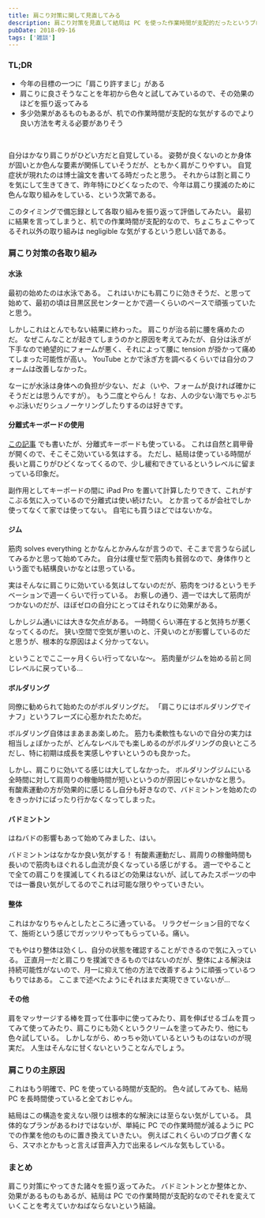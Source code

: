 ```yaml
---
title: 肩こり対策に関して見直してみる
description: 肩こり対策を見直して結局は PC を使った作業時間が支配的だったというブログ記事。
pubDate: 2018-09-16
tags: ['雑談']
---
```


### TL;DR
- 今年の目標の一つに「肩こり許すまじ」がある
- 肩こりに良さそうなことを年初から色々と試してみているので、その効果のほどを振り返ってみる
- 多少効果があるものもあるが、机での作業時間が支配的な気がするのでより良い方法を考える必要がありそう
<br>

自分はかなり肩こりがひどい方だと自覚している。
姿勢が良くないのとか身体が固いとか色んな要素が関係していそうだが、ともかく肩がこりやすい。
自覚症状が現れたのは博士論文を書いてる時だったと思う。
それからは割と肩こりを気にして生きてきて、昨年特にひどくなったので、今年は肩こり撲滅のために色んな取り組みをしている、という次第である。

このタイミングで備忘録として各取り組みを振り返って評価してみたい。
最初に結果を言ってしまうと、机での作業時間が支配的なので、ちょこちょこやってるそれ以外の取り組みは negligible な気がするという悲しい話である。

### 肩こり対策の各取り組み

#### 水泳
最初の始めたのは水泳である。
これはいかにも肩こりに効きそうだ、と思って始めて、最初の頃は目黒区民センターとかで週一くらいのペースで頑張っていたと思う。

しかしこれはとんでもない結果に終わった。
肩こりが治る前に腰を痛めたのだ。
なぜこんなことが起きてしまうのかと原因を考えてみたが、自分は泳ぎが下手なので絶望的にフォームが悪く、それによって腰に tension が掛かって痛めてしまった可能性が高い。
YouTube とかで泳ぎ方を調べるくらいでは自分のフォームは改善しなかった。

なーにが水泳は身体への負担が少ない、だよ（いや、フォームが良ければ確かにそうだとは思うんですが）。
もう二度とやらん！
なお、人の少ない海でちゃぷちゃぷ泳いだりシュノーケリングしたりするのは好きです。

#### 分離式キーボードの使用
[この記事](https://yoheikikuta.github.io/keyboard/) でも書いたが、分離式キーボードも使っている。
これは自然と肩甲骨が開くので、そこそこ効いている気はする。
ただし、結局は使っている時間が長いと肩こりがひどくなってくるので、少し緩和できているというレベルに留まっている印象だ。

副作用としてキーボードの間に iPad Pro を置いて計算したりできて、これがすこぶる気に入っているので分離式は使い続けたい。
とか言ってるが会社でしか使ってなくて家では使ってない。
自宅にも買うほどではないかな。

#### ジム
筋肉 solves everything とかなんとかみんなが言うので、そこまで言うなら試してみるかと思って始めてみた。
自分は痩せ型で筋肉も貧弱なので、身体作りという面でも結構良いかなとは思っている。

実はそんなに肩こりに効いている気はしてないのだが、筋肉をつけるというモチベーションで週一くらいで行っている。
お察しの通り、週一では大して筋肉がつかないのだが、ほぼゼロの自分にとってはそれなりに効果がある。

しかしジム通いには大きな欠点がある。
一時間くらい滞在すると気持ちが悪くなってくるのだ。
狭い空間で空気が悪いのと、汗臭いのとが影響しているのだと思うが、根本的な原因はよく分かってない。

ということでここ一ヶ月くらい行ってないな〜。
筋肉量がジムを始める前と同じレベルに戻っている...

#### ボルダリング
同僚に勧められて始めたのがボルダリングだ。
「肩こりにはボルダリングでイナフ」というフレーズに心惹かれたためだ。

ボルダリング自体はまあまあ楽しめた。
筋力も柔軟性もないので自分の実力は相当しょぼかったが、どんなレベルでも楽しめるのがボルダリングの良いところだし、特に初期は成長を実感しやすいというのも良かった。

しかし、肩こりに効いてる感じは大してしなかった。
ボルダリングジムにいる全時間に対して肩周りの稼働時間が短いというのが原因じゃないかなと思う。
有酸素運動の方が効果的に感じるし自分も好きなので、バドミントンを始めたのをきっかけにぱったり行かなくなってしまった。

#### バドミントン
はねバドの影響もあって始めてみました、はい。

バドミントンはなかなか良い気がする！
有酸素運動だし、肩周りの稼働時間も長いので筋肉もほぐれるし血流が良くなっている感じがする。
週一でやることで全ての肩こりを撲滅してくれるほどの効果はないが、試してみたスポーツの中では一番良い気がしてるのでこれは可能な限りやっていきたい。

#### 整体
これはかなりちゃんとしたところに通っている。
リラクゼーション目的でなくて、施術という感じでガッツリやってもらっている。痛い。

でもやはり整体は効くし、自分の状態を確認することができるので気に入っている。
正直月一だと肩こりを撲滅できるものではないのだが、整体による解決は持続可能性がないので、月一に抑えて他の方法で改善するように頑張っているつもりではある。
ここまで述べたようにそれはまだ実現できていないが...

#### その他
肩をマッサージする棒を買って仕事中に使ってみたり、肩を伸ばせるゴムを買ってみて使ってみたり、肩こりにも効くというクリームを塗ってみたり、他にも色々試している。
しかしながら、めっちゃ効いているというものはないのが現実だ。
人生はそんなに甘くないということなんでしょう。

### 肩こりの主原因
これはもう明確で、PC を使っている時間が支配的。
色々試してみても、結局 PC を長時間使っていると全ておじゃん。

結局はこの構造を変えない限りは根本的な解決には至らない気がしている。
具体的なプランがあるわけではないが、単純に PC での作業時間が減るように PC での作業を他のものに置き換えていきたい。
例えばこれくらいのブログ書くなら、スマホとかもっと言えば音声入力で出来るレベルな気もしている。

### まとめ
肩こり対策にやってきた諸々を振り返ってみた。
バドミントンとか整体とか、効果があるものもあるが、結局は PC での作業時間が支配的なのでそれを変えていくことを考えていかねばならないという結論。
